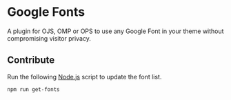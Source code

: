 # Google Fonts

A plugin for OJS, OMP or OPS to use any Google Font in your theme without compromising visitor privacy.

## Contribute

Run the following [Node.js](https://nodejs.org) script to update the font list.

```
npm run get-fonts
```